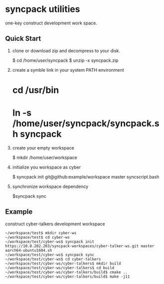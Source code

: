 # syncpack utilities #
one-key construct development work space.

## Quick Start ##
1. clone or download zip and decompress to your disk.

    $ cd /home/user/syncpack
    $ unzip -x syncpack.zip

2. create a symble link in your system PATH environment

    # cd /usr/bin
    # ln -s /home/user/syncpack/syncpack.sh syncpack

3. create your empty workspace

    $ mkdir /home/user/workspace

4. initialize you workspace as cyber

    $ syncpack init git@github:example/workspace master syncscript.bash

5. synchronize workspace dependency

    $syncpack sync

## Example ##
construct cyber-talkers development workspace

    ~/workspace/test$ mkdir cyber-ws
    ~/workspace/test$ cd cyber-ws
    ~/workspace/test/cyber-ws$ syncpack init https://10.8.202.203/syncpack-workspaces/cyber-talker-ws.git master aarch64-ubuntu1604.sh
    ~/workspace/test/cyber-ws$ syncpack sync
    ~/workspace/test/cyber-ws$ cd cyber-talkers
    ~/workspace/test/cyber-ws/cyber-talkers$ mkdir build
    ~/workspace/test/cyber-ws/cyber-talkers$ cd build
    ~/workspace/test/cyber-ws/cyber-talkers/build$ cmake ..
    ~/workspace/test/cyber-ws/cyber-talkers/build$ make -j11

